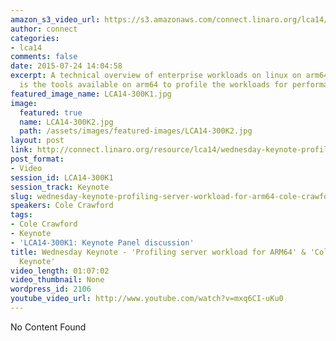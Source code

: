 ```yaml
---
amazon_s3_video_url: https://s3.amazonaws.com/connect.linaro.org/lca14/videos/03-05-Wednesday/Wednesday+Keynote+-+%2527Profiling+server+workload+for+ARM64%2527+%2526+%2527Cole+Crawford+Keynote%2527.mp4
author: connect
categories:
- lca14
comments: false
date: 2015-07-24 14:04:58
excerpt: A technical overview of enterprise workloads on linux on arm64, the focus
  is the tools available on arm64 to profile the workloads for performance.
featured_image_name: LCA14-300K1.jpg
image:
  featured: true
  name: LCA14-300K2.jpg
  path: /assets/images/featured-images/LCA14-300K2.jpg
layout: post
link: http://connect.linaro.org/resource/lca14/wednesday-keynote-profiling-server-workload-for-arm64-cole-crawford-keynote-2/
post_format:
- Video
session_id: LCA14-300K1
session_track: Keynote
slug: wednesday-keynote-profiling-server-workload-for-arm64-cole-crawford-keynote-2
speakers: Cole Crawford
tags:
- Cole Crawford
- Keynote
- 'LCA14-300K1: Keynote Panel discussion'
title: Wednesday Keynote - 'Profiling server workload for ARM64' & 'Cole Crawford
  Keynote'
video_length: 01:07:02
video_thumbnail: None
wordpress_id: 2106
youtube_video_url: http://www.youtube.com/watch?v=mxq6CI-uKu0
---
```


No Content Found